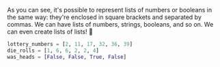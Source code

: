 As you can see, it's possible to represent lists of numbers or booleans in the same way: they're enclosed in square brackets and separated by commas. We can have lists of numbers, strings, booleans, and so on. We can even create lists of lists! :exploding_head:

```python
lottery_numbers = [2, 11, 17, 32, 36, 39]
die_rolls = [1, 6, 6, 2, 2, 4]
was_heads = [False, False, True, False]
```